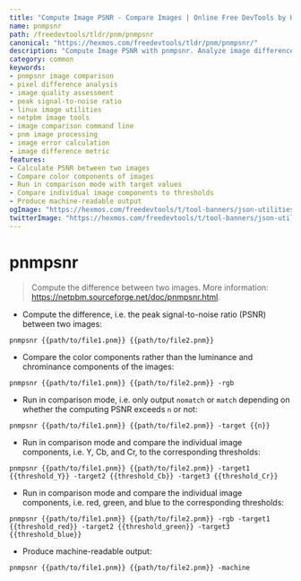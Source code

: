 ```yaml
---
title: "Compute Image PSNR - Compare Images | Online Free DevTools by Hexmos"
name: pnmpsnr
path: /freedevtools/tldr/pnm/pnmpsnr
canonical: "https://hexmos.com/freedevtools/tldr/pnm/pnmpsnr/"
description: "Compute Image PSNR with pnmpsnr. Analyze image differences and signal-to-noise ratio. Free online tool, no registration required."
category: common
keywords:
- pnmpsnr image comparison
- pixel difference analysis
- image quality assessment
- peak signal-to-noise ratio
- linux image utilities
- netpbm image tools
- image comparison command line
- pnm image processing
- image error calculation
- image difference metric
features:
- Calculate PSNR between two images
- Compare color components of images
- Run in comparison mode with target values
- Compare individual image components to thresholds
- Produce machine-readable output
ogImage: "https://hexmos.com/freedevtools/t/tool-banners/json-utilities-banner.png"
twitterImage: "https://hexmos.com/freedevtools/t/tool-banners/json-utilities-banner.png"
---
```


# pnmpsnr

> Compute the difference between two images.
> More information: <https://netpbm.sourceforge.net/doc/pnmpsnr.html>.

- Compute the difference, i.e. the peak signal-to-noise ratio (PSNR) between two images:

`pnmpsnr {{path/to/file1.pnm}} {{path/to/file2.pnm}}`

- Compare the color components rather than the luminance and chrominance components of the images:

`pnmpsnr {{path/to/file1.pnm}} {{path/to/file2.pnm}} -rgb`

- Run in comparison mode, i.e. only output `nomatch` or `match` depending on whether the computing PSNR exceeds `n` or not:

`pnmpsnr {{path/to/file1.pnm}} {{path/to/file2.pnm}} -target {{n}}`

- Run in comparison mode and compare the individual image components, i.e. Y, Cb, and Cr, to the corresponding thresholds:

`pnmpsnr {{path/to/file1.pnm}} {{path/to/file2.pnm}} -target1 {{threshold_Y}} -target2 {{threshold_Cb}} -target3 {{threshold_Cr}}`

- Run in comparison mode and compare the individual image components, i.e. red, green, and blue to the corresponding thresholds:

`pnmpsnr {{path/to/file1.pnm}} {{path/to/file2.pnm}} -rgb -target1 {{threshold_red}} -target2 {{threshold_green}} -target3 {{threshold_blue}}`

- Produce machine-readable output:

`pnmpsnr {{path/to/file1.pnm}} {{path/to/file2.pnm}} -machine`
